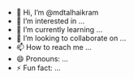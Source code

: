- 👋 Hi, I’m @mdtalhaikram
- 👀 I’m interested in ...
- 🌱 I’m currently learning ...
- 💞️ I’m looking to collaborate on ...
- 📫 How to reach me ...
- 😄 Pronouns: ...
- ⚡ Fun fact: ...

<!---
mdtalhaikram/mdtalhaikram is a ✨ special ✨ repository because its `README.md` (this file) appears on your GitHub profile.
You can click the Preview link to take a look at your changes.
--->
